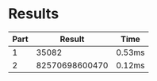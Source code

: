 # Results
| Part | Result | Time |
| --- | --- | --- |
| 1 | 35082 | 0.53ms |
| 2 | 82570698600470 | 0.12ms |
